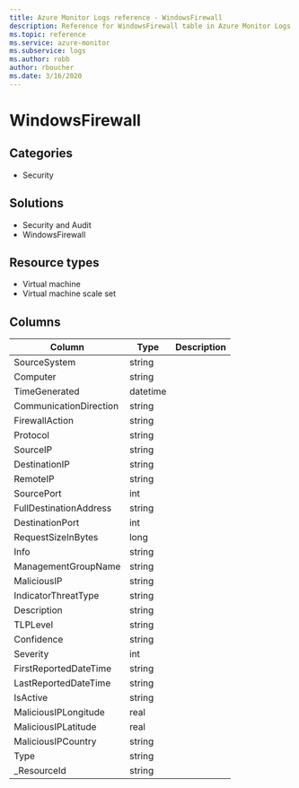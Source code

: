 ```yaml
---
title: Azure Monitor Logs reference - WindowsFirewall
description: Reference for WindowsFirewall table in Azure Monitor Logs.
ms.topic: reference
ms.service: azure-monitor
ms.subservice: logs
ms.author: robb
author: rboucher
ms.date: 3/16/2020
---
```


# WindowsFirewall

 

## Categories

- Security
## Solutions

- Security and Audit
- WindowsFirewall
## Resource types

- Virtual machine
- Virtual machine scale set




## Columns

|Column|Type|Description|
|---|---|---|
|SourceSystem|string||
|Computer|string||
|TimeGenerated|datetime||
|CommunicationDirection|string||
|FirewallAction|string||
|Protocol|string||
|SourceIP|string||
|DestinationIP|string||
|RemoteIP|string||
|SourcePort|int||
|FullDestinationAddress|string||
|DestinationPort|int||
|RequestSizeInBytes|long||
|Info|string||
|ManagementGroupName|string||
|MaliciousIP|string||
|IndicatorThreatType|string||
|Description|string||
|TLPLevel|string||
|Confidence|string||
|Severity|int||
|FirstReportedDateTime|string||
|LastReportedDateTime|string||
|IsActive|string||
|MaliciousIPLongitude|real||
|MaliciousIPLatitude|real||
|MaliciousIPCountry|string||
|Type|string||
|_ResourceId|string||
